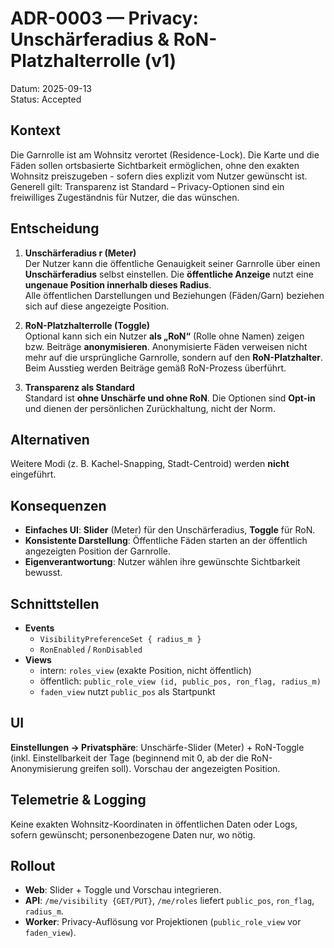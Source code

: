 # ADR-0003 — Privacy: Unschärferadius & RoN-Platzhalterrolle (v1)
Datum: 2025-09-13  
Status: Accepted

## Kontext
Die Garnrolle ist am Wohnsitz verortet (Residence-Lock). Die Karte und die Fäden sollen ortsbasierte Sichtbarkeit ermöglichen, ohne den exakten Wohnsitz preiszugeben - sofern dies explizit vom Nutzer gewünscht ist. Generell gilt: Transparenz ist Standard – Privacy-Optionen sind ein freiwilliges Zugeständnis für Nutzer, die das wünschen.

## Entscheidung
1) **Unschärferadius r (Meter)**  
   Der Nutzer kann die öffentliche Genauigkeit seiner Garnrolle über einen **Unschärferadius** selbst einstellen. Die **öffentliche Anzeige** nutzt eine **ungenaue Position innerhalb dieses Radius**.  
   Alle öffentlichen Darstellungen und Beziehungen (Fäden/Garn) beziehen sich auf diese angezeigte Position.

2) **RoN-Platzhalterrolle (Toggle)**  
   Optional kann sich ein Nutzer **als „RoN“** (Rolle ohne Namen) zeigen bzw. Beiträge **anonymisieren**. Anonymisierte Fäden verweisen nicht mehr auf die ursprüngliche Garnrolle, sondern auf den **RoN-Platzhalter**. Beim Ausstieg werden Beiträge gemäß RoN-Prozess überführt.

3) **Transparenz als Standard**  
   Standard ist **ohne Unschärfe und ohne RoN**. Die Optionen sind **Opt-in** und dienen der persönlichen Zurückhaltung, nicht der Norm.

## Alternativen
Weitere Modi (z. B. Kachel-Snapping, Stadt-Centroid) werden **nicht** eingeführt.

## Konsequenzen
- **Einfaches UI**: **Slider** (Meter) für den Unschärferadius, **Toggle** für RoN.  
- **Konsistente Darstellung**: Öffentliche Fäden starten an der öffentlich angezeigten Position der Garnrolle.  
- **Eigenverantwortung**: Nutzer wählen ihre gewünschte Sichtbarkeit bewusst.

## Schnittstellen
- **Events**  
  - `VisibilityPreferenceSet { radius_m }`  
  - `RonEnabled` / `RonDisabled`
- **Views**  
  - intern: `roles_view` (exakte Position, nicht öffentlich)  
  - öffentlich: `public_role_view (id, public_pos, ron_flag, radius_m)`  
  - `faden_view` nutzt `public_pos` als Startpunkt

## UI
**Einstellungen → Privatsphäre**: Unschärfe-Slider (Meter) + RoN-Toggle (inkl. Einstellbarkeit der Tage (beginnend mit 0, ab der die RoN-Anonymisierung greifen soll). Vorschau der angezeigten Position.

## Telemetrie & Logging
Keine exakten Wohnsitz-Koordinaten in öffentlichen Daten oder Logs, sofern gewünscht; personenbezogene Daten nur, wo nötig.

## Rollout
- **Web**: Slider + Toggle und Vorschau integrieren.  
- **API**: `/me/visibility {GET/PUT}`, `/me/roles` liefert `public_pos`, `ron_flag`, `radius_m`.  
- **Worker**: Privacy-Auflösung vor Projektionen (`public_role_view` vor `faden_view`).